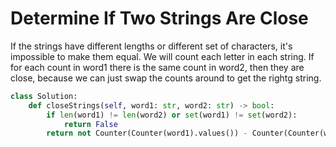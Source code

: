 # Determine If Two Strings Are Close
If the strings have different lengths or different set of characters, it's impossible to make them equal. We will count each letter in each string. If for each count in word1 there is the same count in word2, then they are close, because we can just swap the counts around to get the rightg string.
```python
class Solution:
    def closeStrings(self, word1: str, word2: str) -> bool:
        if len(word1) != len(word2) or set(word1) != set(word2):
            return False
        return not Counter(Counter(word1).values()) - Counter(Counter(word2).values())

```

